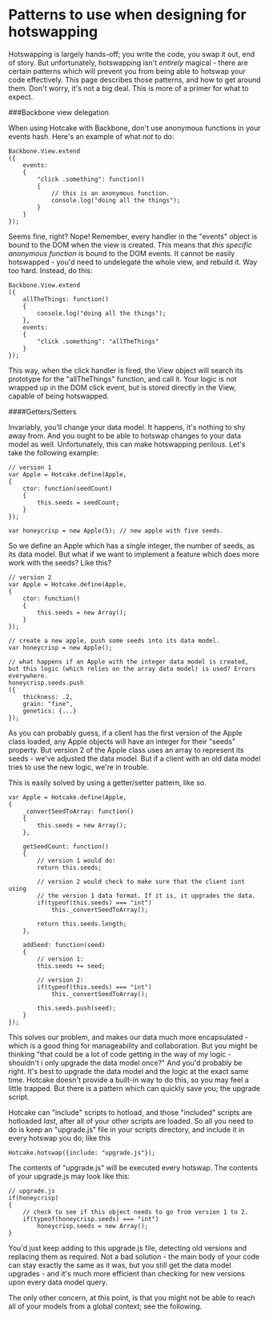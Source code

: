 # Patterns to use when designing for hotswapping

Hotswapping is largely hands-off; you write the code, you swap it out, end of story. But unfortunately, hotswapping isn't *entirely* magical - there are certain patterns which will prevent you from being able to hotswap your code effectively. This page describes those patterns, and how to get around them.
Don't worry, it's not a big deal. This is more of a primer for what to expect.

###Backbone view delegation

When using Hotcake with Backbone, don't use anonymous functions in your events hash. Here's an example of what *not* to do:

    Backbone.View.extend
    ({
        events:
        {
            "click .something": function()
            {
                // this is an anonymous function.
                console.log("doing all the things");
            }
        }
    });
    
Seems fine, right? Nope! Remember, every handler in the "events" object is bound to the DOM when the view is created. This means that *this specific anonymous function* is bound to the DOM events. It cannot be easily hotswapped - you'd need to undelegate the whole view, and rebuild it. Way too hard. Instead, do this:

    Backbone.View.extend
    ({
        allTheThings: function()
        {
            console.log("doing all the things");
        },
        events:
        {
            "click .something": "allTheThings"
        }
    });

This way, when the click handler is fired, the View object will search its prototype for the "allTheThings" function, and call it. Your logic is not wrapped up in the DOM click event, but is stored directly in the View, capable of being hotswapped.

####Getters/Setters

Invariably, you'll change your data model. It happens, it's nothing to shy away from. And you ought to be able to hotswap changes to your data model as well. Unfortunately, this can make hotswapping perilous. Let's take the following example:

    // version 1
    var Apple = Hotcake.define(Apple,
    {
        ctor: function(seedCount)
        {
            this.seeds = seedCount;
        }
    });
    
    var honeycrisp = new Apple(5); // new apple with five seeds.
So we define an Apple which has a single integer, the number of seeds, as its data model. But what if we want to implement a feature which does more work with the seeds? Like this?
    
    // version 2
    var Apple = Hotcake.define(Apple,
    {
        ctor: function()
        {
            this.seeds = new Array();
        }
    });
    
    // create a new apple, push some seeds into its data model.
    var honeycrisp = new Apple();
    
    // what happens if an Apple with the integer data model is created, but this logic (which relies on the array data model) is used? Errors everywhere.
    honeycrisp.seeds.push 
    ({
        thickness: .2,
        grain: "fine",
        genetics: {...}
    });
As you can probably guess, if a client has the first version of the Apple class loaded, any Apple objects will have an integer for their "seeds" property. But version 2 of the Apple class uses an array to represent its seeds - we've adjusted the data model. But if a client with an old data model tries to use the new logic, we're in trouble.

This is easily solved by using a getter/setter pattern, like so.

    var Apple = Hotcake.define(Apple,
    {
        _convertSeedToArray: function()
        {
            this.seeds = new Array();
        },
        
        getSeedCount: function()
        {
            // version 1 would do:
            return this.seeds;
            
            // version 2 would check to make sure that the client isnt using
            // the version 1 data format. If it is, it upgrades the data.
            if(typeof(this.seeds) === "int")
                this._convertSeedToArray();
                
            return this.seeds.length;
        },
        
        addSeed: function(seed)
        {
            // version 1:
            this.seeds += seed;
            
            // version 2:
            if(typeof(this.seeds) === "int")
                this._convertSeedToArray();
                
            this.seeds.push(seed);
        }
    });

This solves our problem, and makes our data much more encapsulated - which is a good thing for manageability and collaboration. But you might be thinking "that could be a lot of code getting in the way of my logic - shouldn't i only upgrade the data model once?" And you'd probably be right. It's best to upgrade the data model and the logic at the exact same time. Hotcake doesn't provide a built-in way to do this, so you may feel a little trapped. But there is a pattern which can quickly save you; the upgrade script.

Hotcake can "include" scripts to hotload, and those "included" scripts are hotloaded *last*, after all of your other scripts are loaded. So all you need to do is keep an "upgrade.js" file in your scripts directory, and include it in every hotswap you do; like this

    Hotcake.hotswap({include: "upgrade.js"});

The contents of "upgrade.js" will be executed every hotswap. The contents of your upgrade.js may look like this:

    // upgrade.js
    if(honeycrisp)
    {
        // check to see if this object needs to go from version 1 to 2.
        if(typeof(honeycrisp.seeds) === "int")
            honeycrisp.seeds = new Array();
    }

You'd just keep adding to this upgrade.js file, detecting old versions and replacing them as required. Not a bad solution - the main body of your code can stay exactly the same as it was, but you still get the data model upgrades - and it's much more efficient than checking for new versions upon every data model query.

The only other concern, at this point, is that you might not be able to reach all of your models from a global context; see the following.

    